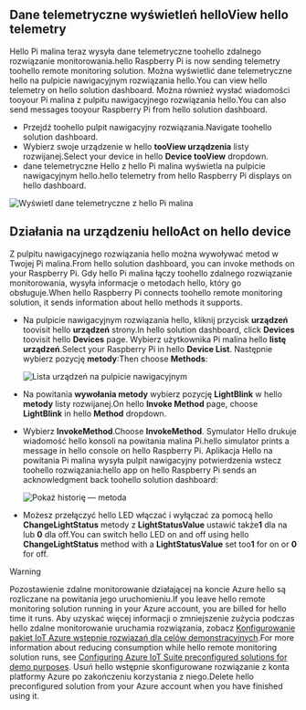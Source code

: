 ## <a name="view-hello-telemetry"></a><span data-ttu-id="67c94-101">Dane telemetryczne wyświetleń hello</span><span class="sxs-lookup"><span data-stu-id="67c94-101">View hello telemetry</span></span>

<span data-ttu-id="67c94-102">Hello Pi malina teraz wysyła dane telemetryczne toohello zdalnego rozwiązanie monitorowania.</span><span class="sxs-lookup"><span data-stu-id="67c94-102">hello Raspberry Pi is now sending telemetry toohello remote monitoring solution.</span></span> <span data-ttu-id="67c94-103">Można wyświetlić dane telemetryczne hello na pulpicie nawigacyjnym rozwiązania hello.</span><span class="sxs-lookup"><span data-stu-id="67c94-103">You can view hello telemetry on hello solution dashboard.</span></span> <span data-ttu-id="67c94-104">Można również wysłać wiadomości tooyour Pi malina z pulpitu nawigacyjnego rozwiązania hello.</span><span class="sxs-lookup"><span data-stu-id="67c94-104">You can also send messages tooyour Raspberry Pi from hello solution dashboard.</span></span>

- <span data-ttu-id="67c94-105">Przejdź toohello pulpit nawigacyjny rozwiązania.</span><span class="sxs-lookup"><span data-stu-id="67c94-105">Navigate toohello solution dashboard.</span></span>
- <span data-ttu-id="67c94-106">Wybierz swoje urządzenie w hello **tooView urządzenia** listy rozwijanej.</span><span class="sxs-lookup"><span data-stu-id="67c94-106">Select your device in hello **Device tooView** dropdown.</span></span>
- <span data-ttu-id="67c94-107">dane telemetryczne Hello z hello Pi malina wyświetla na pulpicie nawigacyjnym hello.</span><span class="sxs-lookup"><span data-stu-id="67c94-107">hello telemetry from hello Raspberry Pi displays on hello dashboard.</span></span>

![Wyświetl dane telemetryczne z hello Pi malina][img-telemetry-display]

## <a name="act-on-hello-device"></a><span data-ttu-id="67c94-109">Działania na urządzeniu hello</span><span class="sxs-lookup"><span data-stu-id="67c94-109">Act on hello device</span></span>

<span data-ttu-id="67c94-110">Z pulpitu nawigacyjnego rozwiązania hello można wywoływać metod w Twojej Pi malina.</span><span class="sxs-lookup"><span data-stu-id="67c94-110">From hello solution dashboard, you can invoke methods on your Raspberry Pi.</span></span> <span data-ttu-id="67c94-111">Gdy hello Pi malina łączy toohello zdalnego rozwiązanie monitorowania, wysyła informacje o metodach hello, który go obsługuje.</span><span class="sxs-lookup"><span data-stu-id="67c94-111">When hello Raspberry Pi connects toohello remote monitoring solution, it sends information about hello methods it supports.</span></span>

- <span data-ttu-id="67c94-112">Na pulpicie nawigacyjnym rozwiązania hello, kliknij przycisk **urządzeń** toovisit hello **urządzeń** strony.</span><span class="sxs-lookup"><span data-stu-id="67c94-112">In hello solution dashboard, click **Devices** toovisit hello **Devices** page.</span></span> <span data-ttu-id="67c94-113">Wybierz użytkownika Pi malina hello **listę urządzeń**.</span><span class="sxs-lookup"><span data-stu-id="67c94-113">Select your Raspberry Pi in hello **Device List**.</span></span> <span data-ttu-id="67c94-114">Następnie wybierz pozycję **metody**:</span><span class="sxs-lookup"><span data-stu-id="67c94-114">Then choose **Methods**:</span></span>

    ![Lista urządzeń na pulpicie nawigacyjnym][img-list-devices]

- <span data-ttu-id="67c94-116">Na powitania **wywołania metody** wybierz pozycję **LightBlink** w hello **metody** listy rozwijanej.</span><span class="sxs-lookup"><span data-stu-id="67c94-116">On hello **Invoke Method** page, choose **LightBlink** in hello **Method** dropdown.</span></span>

- <span data-ttu-id="67c94-117">Wybierz **InvokeMethod**.</span><span class="sxs-lookup"><span data-stu-id="67c94-117">Choose **InvokeMethod**.</span></span> <span data-ttu-id="67c94-118">Symulator Hello drukuje wiadomość hello konsoli na powitania malina Pi.</span><span class="sxs-lookup"><span data-stu-id="67c94-118">hello simulator prints a message in hello console on hello Raspberry Pi.</span></span> <span data-ttu-id="67c94-119">Aplikacja Hello na powitania Pi malina wysyła pulpit nawigacyjny potwierdzenia wstecz toohello rozwiązania:</span><span class="sxs-lookup"><span data-stu-id="67c94-119">hello app on hello Raspberry Pi sends an acknowledgment back toohello solution dashboard:</span></span>

    ![Pokaż historię — metoda][img-method-history]

- <span data-ttu-id="67c94-121">Możesz przełączyć hello LED włączać i wyłączać za pomocą hello **ChangeLightStatus** metody z **LightStatusValue** ustawić także**1** dla na lub **0** dla off.</span><span class="sxs-lookup"><span data-stu-id="67c94-121">You can switch hello LED on and off using hello **ChangeLightStatus** method with a **LightStatusValue** set too**1** for on or **0** for off.</span></span>

> [!WARNING]
> <span data-ttu-id="67c94-122">Pozostawienie zdalne monitorowanie działającej na koncie Azure hello są rozliczane na powitania jego uruchomieniu.</span><span class="sxs-lookup"><span data-stu-id="67c94-122">If you leave hello remote monitoring solution running in your Azure account, you are billed for hello time it runs.</span></span> <span data-ttu-id="67c94-123">Aby uzyskać więcej informacji o zmniejszenie zużycia podczas hello zdalne monitorowanie uruchamia rozwiązania, zobacz [Konfigurowanie pakiet IoT Azure wstępnie rozwiązań dla celów demonstracyjnych][lnk-demo-config].</span><span class="sxs-lookup"><span data-stu-id="67c94-123">For more information about reducing consumption while hello remote monitoring solution runs, see [Configuring Azure IoT Suite preconfigured solutions for demo purposes][lnk-demo-config].</span></span> <span data-ttu-id="67c94-124">Usuń hello wstępnie skonfigurowane rozwiązanie z konta platformy Azure po zakończeniu korzystania z niego.</span><span class="sxs-lookup"><span data-stu-id="67c94-124">Delete hello preconfigured solution from your Azure account when you have finished using it.</span></span>


[img-telemetry-display]: media/iot-suite-raspberry-pi-kit-view-telemetry-simulator/telemetry.png
[img-list-devices]: media/iot-suite-raspberry-pi-kit-view-telemetry-simulator/listdevices.png
[img-method-history]: media/iot-suite-raspberry-pi-kit-view-telemetry-simulator/methodhistory.png

[lnk-demo-config]: https://github.com/Azure/azure-iot-remote-monitoring/blob/master/Docs/configure-preconfigured-demo.md